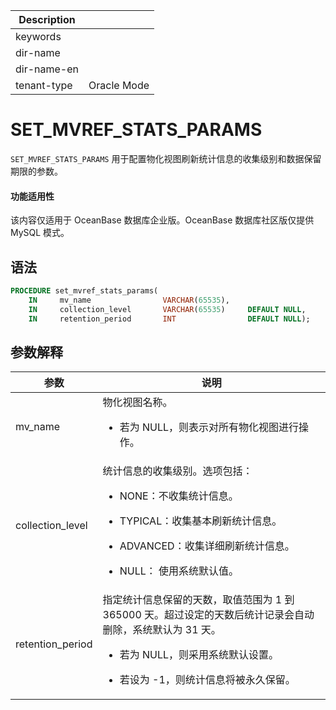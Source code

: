 | Description   |                 |
|---------------|-----------------|
| keywords      |                 |
| dir-name      |                 |
| dir-name-en   |                 |
| tenant-type   | Oracle Mode     |

# SET_MVREF_STATS_PARAMS

`SET_MVREF_STATS_PARAMS` 用于配置物化视图刷新统计信息的收集级别和数据保留期限的参数。

<main id="notice" >
  <h4>功能适用性</h4>
  <p>该内容仅适用于 OceanBase 数据库企业版。OceanBase 数据库社区版仅提供 MySQL 模式。</p>
</main>

## 语法

```sql
PROCEDURE set_mvref_stats_params(
    IN     mv_name                VARCHAR(65535),
    IN     collection_level       VARCHAR(65535)     DEFAULT NULL,
    IN     retention_period       INT                DEFAULT NULL);
```

## 参数解释

| **参数**           | **说明**                                                                                                                                          |
|------------------|---------------------------------------------------------------------------------------------------------------------------------------------------|
| mv_name         | 物化视图名称。<ul><li>若为 NULL，则表示对所有物化视图进行操作。 </ul></li>                                              |
| collection_level | 统计信息的收集级别。选项包括：<ul><li>NONE：不收集统计信息。</ul></li><ul><li>TYPICAL：收集基本刷新统计信息。</ul></li><ul><li>ADVANCED：收集详细刷新统计信息。</ul></li><ul><li>NULL： 使用系统默认值。</ul></li> |
| retention_period | 指定统计信息保留的天数，取值范围为 1 到 365000 天。超过设定的天数后统计记录会自动删除，系统默认为 31 天。<ul><li>若为 NULL，则采用系统默认设置。</ul></li><ul><li>若设为 -1，则统计信息将被永久保留。</ul></li>                               |
